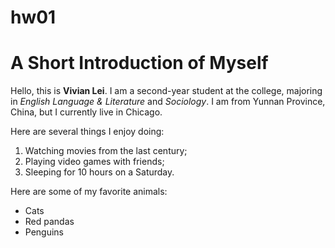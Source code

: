# hw01

# A Short Introduction of Myself
Hello, this is **Vivian Lei**.
I am a second-year student at the college, majoring in *English Language & Literature* and *Sociology*. 
I am from Yunnan Province, China, but I currently live in Chicago.

Here are several things I enjoy doing:

1. Watching movies from the last century;
2. Playing video games with friends;
3. Sleeping for 10 hours on a Saturday.

Here are some of my favorite animals: 

+ Cats
+ Red pandas
+ Penguins
